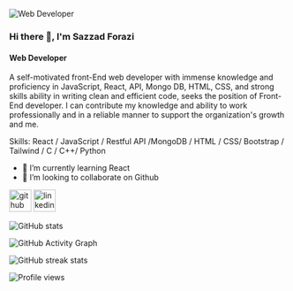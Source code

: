 ![Web Developer](https://media-exp1.licdn.com/dms/image/C4E16AQER-Zz8dV4sYA/profile-displaybackgroundimage-shrink_350_1400/0/1631205617659?e=1638403200&v=beta&t=Fsqq1wE9DxN0YLpjUEN7R1CLMoAbl_LRYruLq79f6Bc)
### Hi there 👋, I'm Sazzad Forazi
#### Web Developer


A self-motivated front-End web developer with immense knowledge and proficiency in JavaScript, React, API, Mongo DB, HTML, CSS, and strong skills ability in writing clean and efficient code, seeks the position of Front-End developer. I can contribute my knowledge and ability to work professionally and in a reliable manner to support the organization's growth and me.

Skills: React / JavaScript / Restful API /MongoDB / HTML / CSS/ Bootstrap / Tailwind / C /  C++/  Python

- 🌱 I’m currently learning React 
- 👯 I’m looking to collaborate on Github 


[<img src='https://cdn.jsdelivr.net/npm/simple-icons@3.0.1/icons/github.svg' alt='github' height='40'>](https://github.com/SazzadForazi)  [<img src='https://cdn.jsdelivr.net/npm/simple-icons@3.0.1/icons/linkedin.svg' alt='linkedin' height='40'>](https://www.linkedin.com/in/www.linkedin.com/in/sazzad-hossain-forazi/)  

![GitHub stats](https://github-readme-stats.vercel.app/api?username=SazzadForazi&show_icons=true&count_private=true)  

![GitHub Activity Graph](https://activity-graph.herokuapp.com/graph?username=SazzadForazi)  

![GitHub streak stats](https://github-readme-streak-stats.herokuapp.com/?user=SazzadForazi)  

![Profile views](https://gpvc.arturio.dev/SazzadForazi)  
